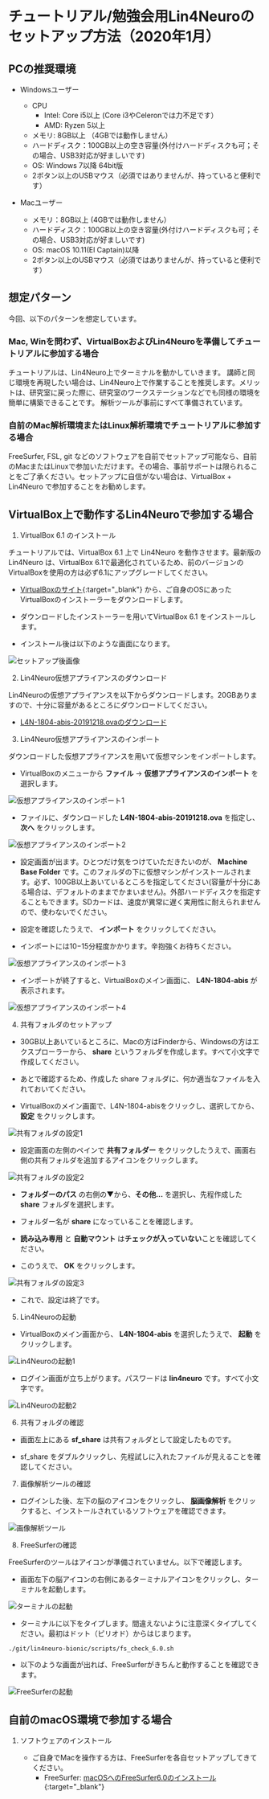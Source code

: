 # チュートリアル/勉強会用Lin4Neuroのセットアップ方法（2020年1月）

## PCの推奨環境

- Windowsユーザー
    - CPU
        - Intel: Core i5以上 (Core i3やCeleronでは力不足です）
        - AMD: Ryzen 5以上
    - メモリ: 8GB以上 （4GBでは動作しません）
    - ハードディスク：100GB以上の空き容量(外付けハードディスクも可；その場合、USB3対応が好ましいです)
    - OS: Windows 7以降 64bit版
    - 2ボタン以上のUSBマウス（必須ではありませんが、持っていると便利です）
    
- Macユーザー
    - メモリ：8GB以上 (4GBでは動作しません）
    - ハードディスク：100GB以上の空き容量(外付けハードディスクも可；その場合、USB3対応が好ましいです)
    - OS: macOS 10.11(El Captain)以降
    - 2ボタン以上のUSBマウス（必須ではありませんが、持っていると便利です）

## 想定パターン

今回、以下のパターンを想定しています。

### Mac, Winを問わず、VirtualBoxおよびLin4Neuroを準備してチュートリアルに参加する場合

チュートリアルは、Lin4Neuro上でターミナルを動かしていきます。
講師と同じ環境を再現したい場合は、Lin4Neuro上で作業することを推奨します。メリットは、研究室に戻った際に、研究室のワークステーションなどでも同様の環境を簡単に構築できることです。
解析ツールが事前にすべて準備されています。

### 自前のMac解析環境またはLinux解析環境でチュートリアルに参加する場合

FreeSurfer, FSL, git などのソフトウェアを自前でセットアップ可能なら、自前のMacまたはLinuxで参加いただけます。その場合、事前サポートは限られることをご了承ください。セットアップに自信がない場合は、VirtualBox + Lin4Neuro で参加することをお勧めします。

## VirtualBox上で動作するLin4Neuroで参加する場合

1. VirtualBox 6.1 のインストール

チュートリアルでは、VirtualBox 6.1 上で Lin4Neuro を動作させます。最新版の Lin4Neuro は、VirtualBox 6.1で最適化されているため、前のバージョンのVirtualBoxを使用の方は必ず6.1にアップグレードしてください。

- [VirtualBoxのサイト](https://www.virtualbox.org/wiki/Downloads){:target="_blank"} から、ご自身のOSにあったVirtualBoxのインストーラーをダウンロードします。

- ダウンロードしたインストーラーを用いてVirtualBox 6.1 をインストールします。

- インストール後は以下のような画面になります。

![セットアップ後画像](img/vb01.png)

2. Lin4Neuro仮想アプライアンスのダウンロード

Lin4Neuroの仮想アプライアンスを以下からダウンロードします。20GBありますので、十分に容量があるところにダウンロードしてください。

- [L4N-1804-abis-20191218.ovaのダウンロード](http://www.md.tsukuba.ac.jp/clinical-med/psy-neuroimaging/ova/L4N-1804-abis-20191218.ova)

3. Lin4Neuro仮想アプライアンスのインポート

ダウンロードした仮想アプライアンスを用いて仮想マシンをインポートします。

- VirtualBoxのメニューから **ファイル** → **仮想アプライアンスのインポート** を選択します。

![仮想アプライアンスのインポート1](img/vb02.png)

- ファイルに、ダウンロードした **L4N-1804-abis-20191218.ova** を指定し、 **次へ** をクリックします。

![仮想アプライアンスのインポート2](img/vb03.png)

- 設定画面が出ます。ひとつだけ気をつけていただきたいのが、 **Machine Base Folder** です。このフォルダの下に仮想マシンがインストールされます。必ず、100GB以上あいているところを指定してください(容量が十分にある場合は、デフォルトのままでかまいません)。外部ハードディスクを指定することもできます。SDカードは、速度が異常に遅く実用性に耐えられませんので、使わないでください。

- 設定を確認したうえで、 **インポート** をクリックしてください。
- インポートには10−15分程度かかります。辛抱強くお待ちください。

![仮想アプライアンスのインポート3](img/vb04.png)

- インポートが終了すると、VirtualBoxのメイン画面に、 **L4N-1804-abis** が表示されます。

![仮想アプライアンスのインポート4](img/vb05.png)

4. 共有フォルダのセットアップ

- 30GB以上あいているところに、Macの方はFinderから、Windowsの方はエクスプローラーから、 **share** というフォルダを作成します。すべて小文字で作成してください。

- あとで確認するため、作成した share フォルダに、何か適当なファイルを入れておいてください。

- VirtualBoxのメイン画面で、L4N-1804-abisをクリックし、選択してから、 **設定** をクリックします。

![共有フォルダの設定1](img/vb06.png)

- 設定画面の左側のペインで **共有フォルダー** をクリックしたうえで、画面右側の共有フォルダを追加するアイコンをクリックします。

![共有フォルダの設定2](img/vb07.png)

- **フォルダーのパス** の右側の▼から、**その他...** を選択し、先程作成した **share** フォルダを選択します。

- フォルダー名が **share** になっていることを確認します。

- **読み込み専用** と **自動マウント** は**チェックが入っていない**ことを確認してください。

- このうえで、 **OK** をクリックします。

![共有フォルダの設定3](img/vb08.png)

- これで、設定は終了です。

5. Lin4Neuroの起動

- VirtualBoxのメイン画面から、 **L4N-1804-abis** を選択したうえで、 **起動** をクリックします。

![Lin4Neuroの起動1](img/vb09.png)

- ログイン画面が立ち上がります。パスワードは **lin4neuro** です。すべて小文字です。

![Lin4Neuroの起動2](img/vb10.png)

6. 共有フォルダの確認

- 画面左上にある **sf_share** は共有フォルダとして設定したものです。

- sf_share をダブルクリックし、先程試しに入れたファイルが見えることを確認してください。

7. 画像解析ツールの確認

- ログインした後、左下の脳のアイコンをクリックし、 **脳画像解析** をクリックすると、インストールされているソフトウェアを確認できます。

![画像解析ツール](img/vb11.png)

8. FreeSurferの確認

FreeSurferのツールはアイコンが準備されていません。以下で確認します。

- 画面左下の脳アイコンの右側にあるターミナルアイコンをクリックし、ターミナルを起動します。

![ターミナルの起動](img/vb12.png)

- ターミナルに以下をタイプします。間違えないように注意深くタイプしてください。最初はドット（ピリオド）からはじまります。

```./git/lin4neuro-bionic/scripts/fs_check_6.0.sh```

- 以下のような画面が出れば、FreeSurferがきちんと動作することを確認できます。

![FreeSurferの起動](img/vb13.png)


## 自前のmacOS環境で参加する場合

1. ソフトウェアのインストール

    - ご自身でMacを操作する方は、FreeSurferを各自セットアップしてきてください。
        - FreeSurfer: [macOSへのFreeSurfer6.0のインストール](http://www.nemotos.net/?p=1948){:target="_blank"} 




